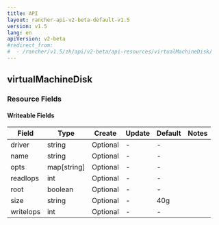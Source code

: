```yaml
---
title: API
layout: rancher-api-v2-beta-default-v1.5
version: v1.5
lang: en
apiVersion: v2-beta
#redirect_from:
#  - /rancher/v1.5/zh/api/v2-beta/api-resources/virtualMachineDisk/
---
```


## virtualMachineDisk



### Resource Fields

#### Writeable Fields

Field | Type | Create | Update | Default | Notes
---|---|---|---|---|---
driver | string | Optional | - | - | 
name | string | Optional | - | - | 
opts | map[string] | Optional | - | - | 
readIops | int | Optional | - | - | 
root | boolean | Optional | - | - | 
size | string | Optional | - | 40g | 
writeIops | int | Optional | - | - | 



<br>
